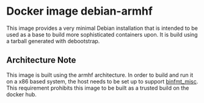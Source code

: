 Docker image debian-armhf
==============================

This image provides a very minimal Debian installation
that is intended to be used as a base to build more sophisticated containers upon.
It is build using a tarball generated with debootstrap.

Architecture Note
-----------------
This image is built using the armhf architecture.
In order to build and run it on a x86 based system,
the host needs to be set up to support [binfmt_misc](https://www.kernel.org/doc/Documentation/binfmt_misc.txt).
This requirement prohibits this image to be built as a trusted build on the docker hub.
